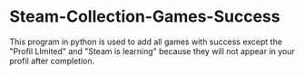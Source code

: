 # Steam-Collection-Games-Success
This program in python is used to add all games with success except the "Profil LImited" and "Steam is learning"  because they will not appear in your profil after completion.
